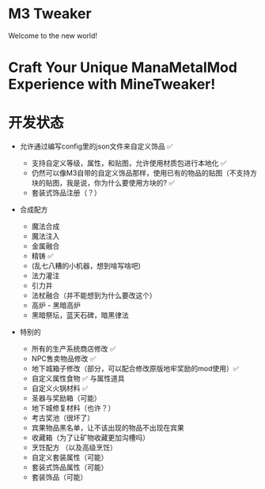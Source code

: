 # M3 Tweaker

Welcome to the new world!

# Craft Your Unique ManaMetalMod Experience with MineTweaker!

# 开发状态
  - 允许通过编写config里的json文件来自定义饰品 ✅
    - 支持自定义等级，属性，和贴图，允许使用材质包进行本地化 ✅
    - 仍然可以像M3自带的自定义饰品那样，使用已有的物品的贴图（不支持方块的贴图，我是说，你为什么要使用方块的? ✅
    - 套装式饰品注册（？）

  - 合成配方
    - 魔法合成
    - 魔法注入
    - 金属融合
    - 精铸 ✅
    - (乱七八糟的小机器，想到啥写啥吧)
    - 法力灌注
    - 引力井
    - 法杖融合（并不能想到为什么要改这个）
    - 高炉 - 黑暗高炉
    - 黑暗祭坛，蓝天石碑，暗黑律法

  - 特别的
    - 所有的生产系统商店修改 ✅
    - NPC售卖物品修改 ✅
    - 地下城箱子修改（部分，可以配合修改原版地牢奖励的mod使用）✅
    - 自定义属性食物 ✅  与属性道具
    - 自定义火锅材料 ✅
    - 圣器与奖励箱（可能）
    - 地下城修复材料（也许？）
    - 考古奖池（很坏了）
    - 宾果物品黑名单，让不该出现的物品不出现在宾果
    - 收藏箱（为了让矿物收藏更加沟槽吗）
    - 烹饪配方 （以及高级烹饪）
    - 自定义套装属性（可能）
    - 套装式饰品属性（可能）
    - 套装饰品（可能）
